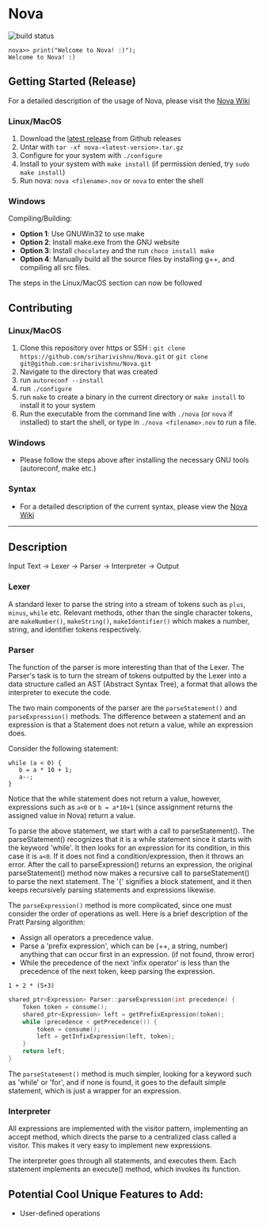 # Nova
![build status](https://github.com/sriharivishnu/Nova/workflows/build/badge.svg)
```
nova>> print("Welcome to Nova! :)");
Welcome to Nova! :)
```
## Getting Started (Release)
For a detailed description of the usage of Nova, please visit the [Nova Wiki](https://github.com/sriharivishnu/Nova/wiki)
### Linux/MacOS
1. Download the [latest release](https://github.com/sriharivishnu/Nova/releases/latest) from Github releases 
2. Untar with `tar -xf nova-<latest-version>.tar.gz`
3. Configure for your system with `./configure`
4. Install to your system with `make install` (if permission denied, try `sudo make install`)
5. Run nova: `nova <filename>.nov` or `nova` to enter the shell
### Windows
Compiling/Building:
- **Option 1**: Use GNUWin32 to use make
- **Option 2**: Install make.exe from the GNU website
- **Option 3**: Install `chocolatey` and the run `choco install make`
- **Option 4**: Manually build all the source files by installing g++, and compiling all src files.

The steps in the Linux/MacOS section can now be followed

## Contributing
### Linux/MacOS
1. Clone this repository over https or SSH : `git clone https://github.com/sriharivishnu/Nova.git` or `git clone git@github.com:sriharivishnu/Nova.git`
2. Navigate to the directory that was created
3. run `autoreconf --install`
4. run `./configure`
5. run `make` to create a binary in the current directory or `make install` to install it to your system
6. Run the executable from the command line with `./nova` (or `nova` if installed) to start the shell, or type in `./nova <filename>.nov` to run a file.

### Windows
- Please follow the steps above after installing the necessary GNU tools (autoreconf, make etc.)

### Syntax
- For a detailed description of the current syntax, please view the [Nova Wiki](https://github.com/sriharivishnu/Nova/wiki)
---

## Description
Input Text -> Lexer -> Parser -> Interpreter -> Output

### Lexer
A standard lexer to parse the string into a stream of tokens such as `plus`, `minus`, `while` etc. Relevant methods, other than the single character tokens, are `makeNumber()`, `makeString()`, `makeIdentifier()` which makes a number, string, and identifier tokens respectively.

### Parser
The function of the parser is more interesting than that of the Lexer. The Parser's task is to turn the stream of tokens outputted by the Lexer into a data structure called an AST (Abstract Syntax Tree), a format that allows the interpreter to execute the code. 

The two main components of the parser are the `parseStatement()` and `parseExpression()` methods. The difference between a statement and an expression is that a Statement does not return a value, while an expression does.

Consider the following statement:
```
while (a < 0) {
   b = a * 10 + 1;
   a--;
}
```
Notice that the while statement does not return a value, however, expressions such as `a<0` or `b = a*10+1` (since assignment returns the assigned value in Nova) return a value.

To parse the above statement, we start with a call to parseStatement(). The parseStatement() recognizes that it is a while statement since it starts with the keyword 'while'. It then looks for an expression for its condition, in this case it is `a<0`. If it does not find a condition/expression, then it throws an error. After the call to parseExpression() returns an expression, the original parseStatement() method now makes a recursive call to parseStatement() to parse the next statement. The '{' signifies a block statement, and it then keeps recursively parsing statements and expressions likewise.

The `parseExpression()` method is more complicated, since one must consider the order of operations as well. Here is a brief description of the Pratt Parsing algorithm: 
- Assign all operators a precedence value.
- Parse a 'prefix expression', which can be (++, a string, number) anything that can occur first in an expression. (if not found, throw error)
- While the precedence of the next 'infix operator' is less than the precedence of the next token, keep parsing the expression.

```
1 + 2 * (5+3)
```

```c++
shared_ptr<Expression> Parser::parseExpression(int precedence) {
    Token token = consume();
    shared_ptr<Expression> left = getPrefixExpression(token);
    while (precedence < getPrecedence()) {
        token = consume();
        left = getInfixExpression(left, token);
    }
    return left;
}
```

The `parseStatement()` method is much simpler, looking for a keyword such as 'while' or 'for', and if none is found, it goes to the default simple statement, which is just a wrapper for an expression.

### Interpreter

All expressions are implemented with the visitor pattern, implementing an accept method, which directs the parse to a centralized class called a visitor. This makes it very easy to implement new expressions. 

The interpreter goes through all statements, and executes them. Each statement implements an execute() method, which invokes its function. 

## Potential Cool Unique Features to Add:
- User-defined operations

